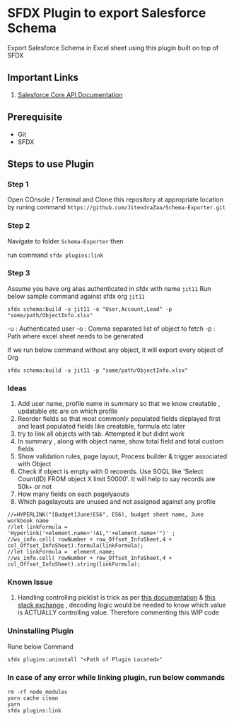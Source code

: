 SFDX Plugin to export Salesforce Schema  
==================

Export Salesforce Schema in Excel sheet using this plugin built on top of SFDX

## Important Links
1. [Salesforce Core API Documentation](https://forcedotcom.github.io/sfdx-core/globals.html)

## Prerequisite 
* Git
* SFDX

## Steps to use Plugin

### Step 1 
Open COnsole / Terminal and Clone this repository at appropriate location by runing command 
`https://github.com/JitendraZaa/Schema-Exporter.git`

### Step 2
Navigate to folder `Schema-Exporter` then 

run command `sfdx plugins:link`

### Step 3
Assume you have org alias authenticated in sfdx with name `jit11`
Run below sample command against sfdx org `jit11`

`sfdx schema:build -u jit11 -o "User,Account,Lead" -p "some/path/ObjectInfo.xlsx"`

-u : Authenticated user
-o : Comma separated list of object to fetch
-p : Path where excel sheet needs to be generated

If we run below command without any object, it will export every object of Org

`sfdx schema:build -u jit11 -p "some/path/ObjectInfo.xlsx"`

### Ideas
1. Add user name, profile name in summary so that we know creatable , updatable etc are on which profile
2. Reorder fields so that most commonly populated fields displayed first and least populated fields like creatable, formula etc later
3. try to link all objects with tab. Attempted it but didnt work
4. In summary , along with object name, show total field and total custom fields
5. Show validation rules, page layout, Process builder & trigger associated with Object
6. Check if object is empty with 0 recoerds. Use SOQL like 'Select Count(ID) FROM object X limit 50000'. It will help to say records are 50k+ or not
7. How many fields on each pagelyaouts
8. Which pagelayouts are unused and not assigned against any profile

```
//=HYPERLINK("[Budget]June!E56", E56), budget sheet name, June workbook name
//let linkFormula = 'Hyperlink('+element.name+'!A1,"'+element.name+'")' ;
//ws_info.cell( rowNumber + row_Offset_InfoSheet,4 + col_Offset_InfoSheet).formula(linkFormula);
//let linkFormula =  element.name; 
//ws_info.cell( rowNumber + row_Offset_InfoSheet,4 + col_Offset_InfoSheet).string(linkFormula);  
```

### Known Issue
1. Handling controlling picklist is trick as per [this documentation](https://developer.salesforce.com/docs/atlas.en-us.api.meta/api/sforce_api_calls_describesobjects_describesobjectresult.htm#aboutPicklists) & [this stack exchange](https://salesforce.stackexchange.com/questions/201775/picklists-validfor-attribute) , decoding logic would be needed to know which value is ACTUALLY controlling value. Therefore commenting this WIP code

### Uninstalling Plugin
Rune below Command

`sfdx plugins:uninstall "<Path of Plugin Located>"`

### In case of any error while linking plugin, run below commands
```
rm -rf node_modules
yarn cache clean
yarn
sfdx plugins:link
```
